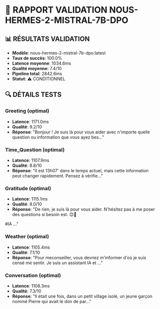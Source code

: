 # 🦙 RAPPORT VALIDATION NOUS-HERMES-2-MISTRAL-7B-DPO

## 📊 RÉSULTATS VALIDATION

- **Modèle**: nous-hermes-2-mistral-7b-dpo:latest
- **Taux de succès**: 100.0%
- **Latence moyenne**: 1034.6ms
- **Qualité moyenne**: 7.4/10
- **Pipeline total**: 2842.6ms
- **Statut**: ⚠️ CONDITIONNEL

## 🔍 DÉTAILS TESTS

### Greeting (optimal)
- **Latence**: 1171.0ms
- **Qualité**: 9.2/10
- **Réponse**: "Bonjour ! Je suis là pour vous aider avec n'importe quelle question ou information que vous ayez bes..."

### Time_Question (optimal)
- **Latence**: 1107.9ms
- **Qualité**: 8.8/10
- **Réponse**: "Il est 13h07' dans le temps actuel, mais cette information peut changer rapidement. Pensez à vérifie..."

### Gratitude (optimal)
- **Latence**: 1115.1ms
- **Qualité**: 8.0/10
- **Réponse**: "De rien, je suis là pour vous aider. N'hésitez pas à me poser des questions si besoin est. 😊🤖
\#IA ..."

### Weather (optimal)
- **Latence**: 1105.4ms
- **Qualité**: 7.1/10
- **Réponse**: "Pour meconseiller, vous devriez m'informer d'où je suis censé me sentir. Je suis un assistant IA et ..."

### Conversation (optimal)
- **Latence**: 1108.3ms
- **Qualité**: 7.3/10
- **Réponse**: "Il était une fois, dans un petit village isolé, un jeune garçon nommé Pierre qui avait le don de par..."


